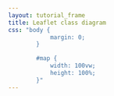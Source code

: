 ```yaml
---
layout: tutorial_frame
title: Leaflet class diagram
css: "body {
            margin: 0;
        }

        #map {
            width: 100vw;
            height: 100%;
        }"
---
```

<script type='text/javascript'>

	var bounds = [[0,0], [1570,1910]];

	var map = L.map('map', {
		crs: L.CRS.Simple,
		maxZoom: 0,
		minZoom: -4,
		maxBounds: bounds
	});

	var image = L.imageOverlay('class-diagram.png', bounds).addTo(map);

	map.fitBounds(bounds);

</script>
